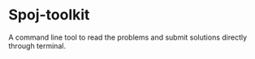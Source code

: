 # Spoj-toolkit
A command line tool to read the problems and submit solutions directly through terminal.

